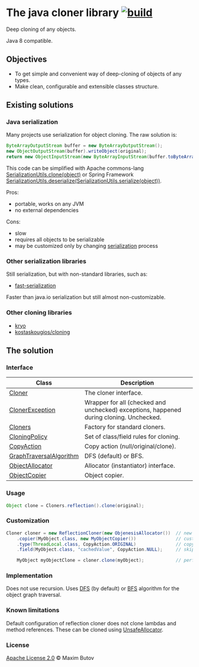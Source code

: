
# The java cloner library [![build](https://github.com/mbutov/sugar-cubes-cloner/actions/workflows/build.yml/badge.svg)](https://github.com/mbutov/sugar-cubes-cloner/actions/workflows/build.yml)
                  
Deep cloning of any objects.

Java 8 compatible.

## Objectives

- To get simple and convenient way of deep-cloning of objects of any types.
- Make clean, configurable and extensible classes structure.

## Existing solutions
                    
### Java serialization

Many projects use serialization for object cloning. The raw solution is: 
```java
ByteArrayOutputStream buffer = new ByteArrayOutputStream();
new ObjectOutputStream(buffer).writeObject(original);
return new ObjectInputStream(new ByteArrayInputStream(buffer.toByteArray())).readObject();
```
This code can be simplified with Apache commons-lang [SerializationUtils.clone(object)](https://commons.apache.org/proper/commons-lang/apidocs/org/apache/commons/lang3/SerializationUtils.html#clone-T-) or Spring Framework [SerializationUtils.deserialize(SerializationUtils.serialize(object))](https://docs.spring.io/spring-framework/docs/current/javadoc-api/org/springframework/util/SerializationUtils.html).

Pros:
- portable, works on any JVM
- no external dependencies

Cons:
- slow
- requires all objects to be serializable
- may be customized only by changing [serialization](https://docs.oracle.com/javase/8/docs/api/java/io/Serializable.html) process

### Other serialization libraries
                                       
Still serialization, but with non-standard libraries, such as:
- [fast-serialization](https://github.com/RuedigerMoeller/fast-serialization)
      
Faster than java.io serialization but still almost non-customizable.

### Other cloning libraries

- [kryo](https://github.com/EsotericSoftware/kryo#deep-and-shallow-copies)
- [kostaskougios/cloning](https://github.com/kostaskougios/cloning)

## The solution

### Interface

| Class | Description |
| --- | --- |
| [Cloner](src/main/java/org/sugarcubes/cloner/Cloner.java) | The cloner interface. |
| [ClonerException](src/main/java/org/sugarcubes/cloner/ClonerException.java) | Wrapper for all (checked and unchecked) exceptions, happened during cloning. Unchecked. |
| [Cloners](src/main/java/org/sugarcubes/cloner/Cloners.java) | Factory for standard cloners. |
| [CloningPolicy](src/main/java/org/sugarcubes/cloner/CloningPolicy.java) | Set of class/field rules for cloning. |
| [CopyAction](src/main/java/org/sugarcubes/cloner/CopyAction.java) | Copy action (null/original/clone). |
| [GraphTraversalAlgorithm](src/main/java/org/sugarcubes/cloner/GraphTraversalAlgorithm.java) | DFS (default) or BFS. |
| [ObjectAllocator](src/main/java/org/sugarcubes/cloner/ObjectAllocator.java)| Allocator (instantiator) interface. |
| [ObjectCopier](src/main/java/org/sugarcubes/cloner/ObjectCopier.java) | Object copier. |
            
### Usage

```java
Object clone = Cloners.reflection().clone(original);
```

### Customization

```java
Cloner cloner = new ReflectionCloner(new ObjenesisAllocator())  // new cloner instance with custom allocator
    .copier(MyObject.class, new MyObjectCopier())               // custom copier for MyObject type
    .type(ThreadLocal.class, CopyAction.ORIGINAL)               // copy thread locals by reference 
    .field(MyObject.class, "cachedValue", CopyAction.NULL);     // skip MyObject.cachedValue field

    MyObject myObjectClone = cloner.clone(myObject);            // perform cloning
```
          
### Implementation
                  
Does not use recursion. Uses [DFS](https://en.wikipedia.org/wiki/Depth-first_search) (by default) or [BFS](https://en.wikipedia.org/wiki/Breadth-first_search) algorithm for the object graph traversal.

### Known limitations

Default configuration of reflection cloner does not clone lambdas and method references. These can be cloned using [UnsafeAllocator](src/main/java/org/sugarcubes/cloner/UnsafeAllocator.java).
        
### License

[Apache License 2.0](LICENSE.txt) © Maxim Butov
